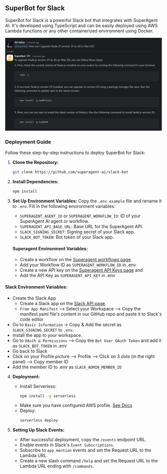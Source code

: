 ## SuperBot for Slack

SuperBot for Slack is a powerful Slack bot that integrates with SuperAgent AI. It's developed using TypeScript and can be easily deployed using AWS Lambda functions or any other containerized environment using Docker.

![SuperBot Example](./public/assets/example-slack.png)

### Deployment Guide

Follow these step-by-step instructions to deploy SuperBot for Slack:

1. **Clone the Repository:**
   ```bash
   git clone https://github.com/superagent-ai/slack-bot
   ```

2. **Install Dependencies:**
   ```bash
   npm install
   ```

3. **Set Up Environment Variables:**
   Copy the `.env.example` file and rename it to `.env`. Fill in the following environment variables:

   - `SUPERAGENT_AGENT_ID` or `SUPERAGENT_WORKFLOW_ID`: ID of your SuperAgent AI agent or workflow.
   - `SUPERAGENT_API_BASE_URL`: Base URL for the SuperAgent API.
   - `SLACK_SIGNING_SECRET`: Signing secret of your Slack app.
   - `SLACK_BOT_TOKEN`: Bot token of your Slack app.

   #### Superagent Environment Variables:
   - Create a workflow on the [Superagent workflows page](https://beta.superagent.sh/workflows).
   - Add your Workflow ID as `SUPERAGENT_WORKFLOW_ID` in .env
   - Create a new API key on the [Superagent API Keys page](https://beta.superagent.sh/settings/api-keys) and 
   - Add the API Key as `SUPERAGENT_API_KEY` in .env

  #### Slack Environment Variables:
   - Create the Slack App
      - Create a Slack app on the [Slack API page](https://api.slack.com/apps?new_app=1).
      - `From App Manifest` --> Select your Workspace --> Copy the manifest.yaml file's content in our GitHub repo and paste it to Slack's code editor
   - Go to `Basic Information` -> Copy & Add the secret as `SLACK_SIGNING_SECRET` to `.env`.
   - Install the app to your workspace.
   - Go to `OAuth & Permissions` --> Copy the `Bot User OAuth Token` and add it as `SLACK_BOT_TOKEN` in .env
   - Go back to Slack 
   - Click on your Profile picture --> Profile --> Click on 3 dots (in the right panel) --> Copy member ID 
   - Add the member ID to .env as `SLACK_ADMIN_MEMBER_ID`

4. **Deployment:**
   - Install Serverless:
     ```bash
     npm install -g serverless
     ```
   - Make sure you have configured AWS profile. [See Docs](https://docs.aws.amazon.com/serverless-application-model/latest/developerguide/prerequisites.html)  
   - Deploy:
     ```bash
     serverless deploy
     ```

5. **Setting Up Slack Events:**
   - After successful deployment, copy the `/events` endpoint URL.
   - Enable events in Slack's `Event Subscriptions`.
   - Subscribe to `app_mention` events and set the Request URL to the Lambda URL.
   - Create a new slash command `/help` and set the Request URL to the Lambda URL ending with `/commands`.
